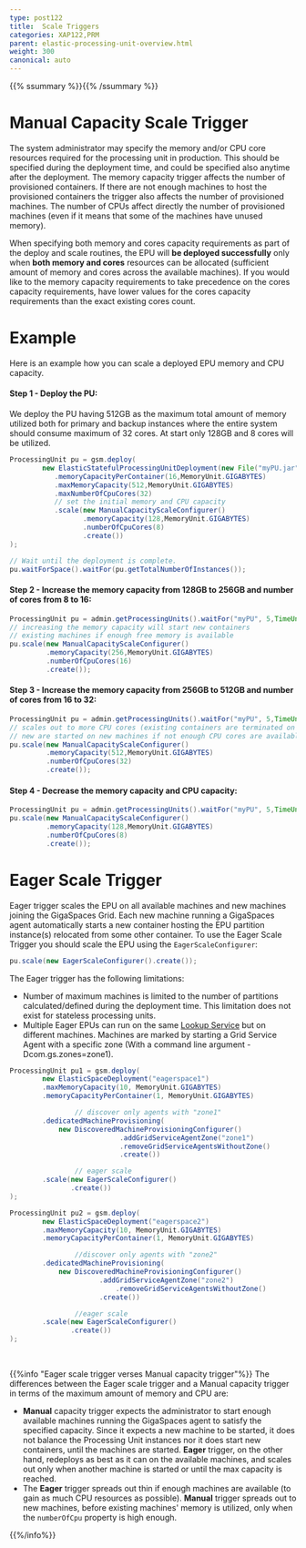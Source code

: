 ```yaml
---
type: post122
title:  Scale Triggers
categories: XAP122,PRM
parent: elastic-processing-unit-overview.html
weight: 300
canonical: auto
---
```


{{% ssummary %}}{{% /ssummary %}}





# Manual Capacity Scale Trigger

The system administrator may specify the memory and/or CPU core resources required for the processing unit in production. This should be specified during the deployment time, and could be specified also anytime after the deployment. The memory capacity trigger affects the number of provisioned containers. If there are not enough machines to host the provisioned containers the trigger also affects the number of provisioned machines. The number of CPUs affect directly the number of provisioned machines (even if it means that some of the machines have unused memory).

When specifying both memory and cores capacity requirements as part of the deploy and scale routines, the EPU will **be deployed successfully** only when **both memory and cores** resources can be allocated (sufficient amount of memory and cores across the available machines). If you would like to the memory capacity requirements to take precedence on the cores capacity requirements, have lower values for the cores capacity requirements than the exact existing cores count.


# Example

Here is an example how you can scale a deployed EPU memory and CPU capacity.

#### Step 1 - Deploy the PU:

We deploy the PU having 512GB as the maximum total amount of memory utilized both for primary and backup instances where the entire system should consume maximum of 32 cores. At start only 128GB and 8 cores will be utilized.


```java
ProcessingUnit pu = gsm.deploy(
        new ElasticStatefulProcessingUnitDeployment(new File("myPU.jar"))
           .memoryCapacityPerContainer(16,MemoryUnit.GIGABYTES)
           .maxMemoryCapacity(512,MemoryUnit.GIGABYTES)
           .maxNumberOfCpuCores(32)
           // set the initial memory and CPU capacity
           .scale(new ManualCapacityScaleConfigurer()
                  .memoryCapacity(128,MemoryUnit.GIGABYTES)
                  .numberOfCpuCores(8)
                  .create())
);

// Wait until the deployment is complete.
pu.waitForSpace().waitFor(pu.getTotalNumberOfInstances());
```

#### Step 2 - Increase the memory capacity from 128GB to 256GB and number of cores from 8 to 16:


```java
ProcessingUnit pu = admin.getProcessingUnits().waitFor("myPU", 5,TimeUnit.SECONDS); //get the PU
// increasing the memory capacity will start new containers
// existing machines if enough free memory is available
pu.scale(new ManualCapacityScaleConfigurer()
         .memoryCapacity(256,MemoryUnit.GIGABYTES)
         .numberOfCpuCores(16)
         .create());
```

#### Step 3 - Increase the memory capacity from 256GB to 512GB and number of cores from 16 to 32:


```java
ProcessingUnit pu = admin.getProcessingUnits().waitFor("myPU", 5,TimeUnit.SECONDS); //get the PU
// scales out to more CPU cores (existing containers are terminated on existing machines and
// new are started on new machines if not enough CPU cores are available on existing machines)
pu.scale(new ManualCapacityScaleConfigurer()
         .memoryCapacity(512,MemoryUnit.GIGABYTES)
         .numberOfCpuCores(32)
         .create());
```

#### Step 4 - Decrease the memory capacity and CPU capacity:


```java
ProcessingUnit pu = admin.getProcessingUnits().waitFor("myPU", 5,TimeUnit.SECONDS); //get the PU
pu.scale(new ManualCapacityScaleConfigurer()
         .memoryCapacity(128,MemoryUnit.GIGABYTES)
         .numberOfCpuCores(8)
         .create());
```

# Eager Scale Trigger

Eager trigger scales the EPU on all available machines and new machines joining the GigaSpaces Grid. Each new machine running a GigaSpaces agent automatically starts a new container hosting the EPU partition instance(s) relocated from some other container. To use the Eager Scale Trigger you should scale the EPU using the `EagerScaleConfigurer`:


```java
pu.scale(new EagerScaleConfigurer().create());
```

The Eager trigger has the following limitations:

- Number of maximum machines is limited to the number of partitions calculated/defined during the deployment time. This limitation does not exist for stateless processing units.
- Multiple Eager EPUs can run on the same [Lookup Service](../overview/the-runtime-environment.html#lus) but on different machines. Machines are marked by starting a Grid Service Agent with a specific zone (With a command line argument -Dcom.gs.zones=zone1).


```java
ProcessingUnit pu1 = gsm.deploy(
		new ElasticSpaceDeployment("eagerspace1")
		.maxMemoryCapacity(10, MemoryUnit.GIGABYTES)
		.memoryCapacityPerContainer(1, MemoryUnit.GIGABYTES)

                // discover only agents with "zone1"
		.dedicatedMachineProvisioning(
			new DiscoveredMachineProvisioningConfigurer()
                           .addGridServiceAgentZone("zone1")
                           .removeGridServiceAgentsWithoutZone()
                           .create())

                // eager scale
		.scale(new EagerScaleConfigurer()
		       .create())
);

ProcessingUnit pu2 = gsm.deploy(
		new ElasticSpaceDeployment("eagerspace2")
		.maxMemoryCapacity(10, MemoryUnit.GIGABYTES)
		.memoryCapacityPerContainer(1, MemoryUnit.GIGABYTES)

                //discover only agents with "zone2"
		.dedicatedMachineProvisioning(
			new DiscoveredMachineProvisioningConfigurer()
	                  .addGridServiceAgentZone("zone2")
                          .removeGridServiceAgentsWithoutZone()
	                  .create())

                //eager scale
		.scale(new EagerScaleConfigurer()
		       .create())
);
```

<br>

{{%info "Eager scale trigger verses Manual capacity trigger"%}}
The differences between the Eager scale trigger and a Manual capacity trigger in terms of the maximum amount of memory and CPU are:

- **Manual** capacity trigger expects the administrator to start enough available machines running the GigaSpaces agent to satisfy the specified capacity. Since it expects a new machine to be started, it does not balance the Processing Unit instances nor it does start new containers, until the machines are started. **Eager** trigger, on the other hand, redeploys as best as it can on the available machines, and scales out only when another machine is started or until the max capacity is reached.
- The **Eager** trigger spreads out thin if enough machines are available (to gain as much CPU resources as possible). **Manual** trigger spreads out to new machines, before existing machines' memory is utilized, only when the `numberOfCpu` property is high enough.

{{%/info%}}
